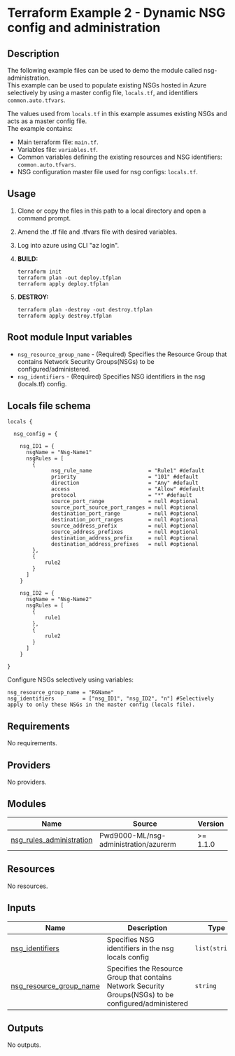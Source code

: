 # Terraform Example 2 - Dynamic NSG config and administration

## Description

The following example files can be used to demo the module called nsg-administration.  
This example can be used to populate existing NSGs hosted in Azure selectively by using a master config file, `locals.tf`, and identifiers `common.auto.tfvars`.  

The values used from `locals.tf` in this example assumes existing NSGs and acts as a master config file.  
The example contains:  

- Main terraform file: `main.tf`.
- Variables file: `variables.tf`.
- Common variables defining the existing resources and NSG identifiers: `common.auto.tfvars`.
- NSG configuration master file used for nsg configs: `locals.tf`.

## Usage

1. Clone or copy the files in this path to a local directory and open a command prompt.
2. Amend the .tf file and .tfvars file with desired variables.
3. Log into azure using CLI "az login".
4. **BUILD:**

    ```hcl
    terraform init
    terraform plan -out deploy.tfplan
    terraform apply deploy.tfplan
    ```

5. **DESTROY:**

    ```hcl
    terraform plan -destroy -out destroy.tfplan
    terraform apply destroy.tfplan
    ```

## Root module Input variables
  
- `nsg_resource_group_name` - (Required) Specifies the Resource Group that contains Network Security Groups(NSGs) to be configured/administered.
- `nsg_identifiers` - (Required) Specifies NSG identifiers in the nsg (locals.tf) config.

## Locals file schema

```hcl
locals {

  nsg_config = {

    nsg_ID1 = {
      nsgName = "Nsg-Name1"
      nsgRules = [
        {
              nsg_rule_name                  = "Rule1" #default
              priority                       = "101" #default
              direction                      = "Any" #default
              access                         = "Allow" #default
              protocol                       = "*" #default
              source_port_range              = null #optional
              source_port_source_port_ranges = null #optional
              destination_port_range         = null #optional
              destination_port_ranges        = null #optional
              source_address_prefix          = null #optional
              source_address_prefixes        = null #optional
              destination_address_prefix     = null #optional
              destination_address_prefixes   = null #optional
        },
        {
            rule2
        }
      ]
    }

    nsg_ID2 = {
      nsgName = "Nsg-Name2"
      nsgRules = [
        {
            rule1
        },
        {
            rule2
        }
      ]
    }

}
```

Configure NSGs selectively using variables:

```hcl
nsg_resource_group_name = "RGName"
nsg_identifiers         = ["nsg_ID1", "nsg_ID2", "n"] #Selectively apply to only these NSGs in the master config (locals file).
```

<!-- BEGIN_TF_DOCS -->
## Requirements

No requirements.

## Providers

No providers.

## Modules

| Name | Source | Version |
|------|--------|---------|
| <a name="module_nsg_rules_administration"></a> [nsg\_rules\_administration](#module\_nsg\_rules\_administration) | Pwd9000-ML/nsg-administration/azurerm | >= 1.1.0 |

## Resources

No resources.

## Inputs

| Name | Description | Type | Default | Required |
|------|-------------|------|---------|:--------:|
| <a name="input_nsg_identifiers"></a> [nsg\_identifiers](#input\_nsg\_identifiers) | Specifies NSG identifiers in the nsg locals config | `list(string)` | `[]` | no |
| <a name="input_nsg_resource_group_name"></a> [nsg\_resource\_group\_name](#input\_nsg\_resource\_group\_name) | Specifies the Resource Group that contains Network Security Groups(NSGs) to be configured/administered | `string` | n/a | yes |

## Outputs

No outputs.
<!-- END_TF_DOCS -->